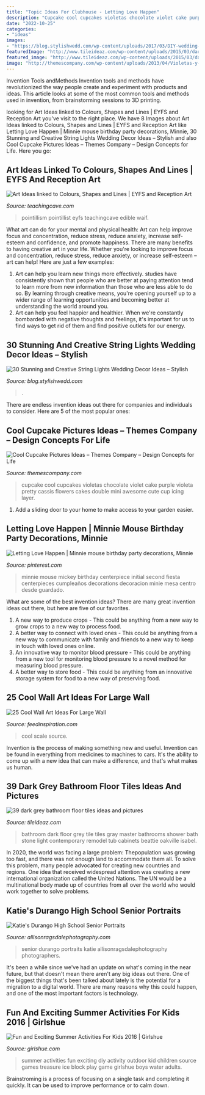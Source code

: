 ```yaml
---
title: "Topic Ideas For Clubhouse - Letting Love Happen"
description: "Cupcake cool cupcakes violetas chocolate violet cake purple violeta pretty cassis flowers cakes double mini awesome cute cup icing layer"
date: "2022-10-25"
categories:
- "ideas"
images:
- "https://blog.stylishwedd.com/wp-content/uploads/2017/03/DIY-wedding-backdrop-wedding-ideas-for-Ceremony.jpg"
featuredImage: "http://www.tileideaz.com/wp-content/uploads/2015/03/dark_grey_bathroom_floor_tiles_11.jpg"
featured_image: "http://www.tileideaz.com/wp-content/uploads/2015/03/dark_grey_bathroom_floor_tiles_11.jpg"
image: "http://themescompany.com/wp-content/uploads/2013/04/Violetas-y-cassis-cupcake.jpg"
---
```



Invention Tools andMethods
Invention tools and methods have revolutionized the way people create and experiment with products and ideas. This article looks at some of the most common tools and methods used in invention, from brainstorming sessions to 3D printing.

	

		
looking for Art Ideas linked to Colours, Shapes and Lines | EYFS and Reception Art you've visit to the right place. We have 8 Images about Art Ideas linked to Colours, Shapes and Lines | EYFS and Reception Art like Letting Love Happen | Minnie mouse birthday party decorations, Minnie, 30 Stunning and Creative String Lights Wedding Decor Ideas – Stylish and also Cool Cupcake Pictures Ideas – Themes Company – Design Concepts for Life. Here you go:
		
    
## Art Ideas Linked To Colours, Shapes And Lines | EYFS And Reception Art

<img loading=lazy src="https://www.teachingcave.com/wp-content/uploads/2013/11/Point.jpg" onerror="this.onerror=null;this.src='https://tse4.mm.bing.net/th?id=OIP.P2gR9ojE0dfjJ5rXM82zQQHaFj&amp;pid=15.1';" alt="Art Ideas linked to Colours, Shapes and Lines | EYFS and Reception Art">

_Source: teachingcave.com_

>pointillism pointillist eyfs teachingcave edible waif. 

	

What art can do for your mental and physical health: Art can help improve focus and concentration, reduce stress, reduce anxiety, increase self-esteem and confidence, and promote happiness.
There are many benefits to having creative art in your life. Whether you're looking to improve focus and concentration, reduce stress, reduce anxiety, or increase self-esteem – art can help! Here are just a few examples: 
1. Art can help you learn new things more effectively. studies have consistently shown that people who are better at paying attention tend to learn more from new information than those who are less able to do so. By learning through creative means, you're opening yourself up to a wider range of learning opportunities and becoming better at understanding the world around you. 
2. Art can help you feel happier and healthier. When we're constantly bombarded with negative thoughts and feelings, it's important for us to find ways to get rid of them and find positive outlets for our energy.

    
## 30 Stunning And Creative String Lights Wedding Decor Ideas – Stylish

<img loading=lazy src="https://blog.stylishwedd.com/wp-content/uploads/2017/03/DIY-wedding-backdrop-wedding-ideas-for-Ceremony.jpg" onerror="this.onerror=null;this.src='https://tse1.mm.bing.net/th?id=OIP.GUTzsjzDGtV8Qyte5HokigHaLI&amp;pid=15.1';" alt="30 Stunning and Creative String Lights Wedding Decor Ideas – Stylish">

_Source: blog.stylishwedd.com_

>. 

	

There are endless invention ideas out there for companies and individuals to consider. Here are 5 of the most popular ones:

    
## Cool Cupcake Pictures Ideas – Themes Company – Design Concepts For Life

<img loading=lazy src="http://themescompany.com/wp-content/uploads/2013/04/Violetas-y-cassis-cupcake.jpg" onerror="this.onerror=null;this.src='https://tse3.mm.bing.net/th?id=OIP.5_Hy4J7v1Vxgax4R_2KF4wHaKi&amp;pid=15.1';" alt="Cool Cupcake Pictures Ideas – Themes Company – Design Concepts for Life">

_Source: themescompany.com_

>cupcake cool cupcakes violetas chocolate violet cake purple violeta pretty cassis flowers cakes double mini awesome cute cup icing layer. 

	

1. Add a sliding door to your home to make access to your garden easier.

    
## Letting Love Happen | Minnie Mouse Birthday Party Decorations, Minnie

<img loading=lazy src="https://i.pinimg.com/736x/d0/de/b7/d0deb73b1c15d9fc4ac2cc05c4244593.jpg" onerror="this.onerror=null;this.src='https://tse1.mm.bing.net/th?id=OIP.7xDhaCUJzVyNan5S70TT-gHaNK&amp;pid=15.1';" alt="Letting Love Happen | Minnie mouse birthday party decorations, Minnie">

_Source: pinterest.com_

>minnie mouse mickey birthday centerpiece initial second fiesta centerpieces cumpleaños decorations decoracion minie mesa centro desde guardado. 

	

What are some of the best invention ideas?
There are many great invention ideas out there, but here are five of our favorites. 
1. A new way to produce crops - This could be anything from a new way to grow crops to a new way to process food. 
2. A better way to connect with loved ones - This could be anything from a new way to communicate with family and friends to a new way to keep in touch with loved ones online. 
3. An innovative way to monitor blood pressure - This could be anything from a new tool for monitoring blood pressure to a novel method for measuring blood pressure. 
4. A better way to store food - This could be anything from an innovative storage system for food to a new way of preserving food. 

    
## 25 Cool Wall Art Ideas For Large Wall

<img loading=lazy src="http://feedinspiration.com/wp-content/uploads/2015/04/large-scale-wall-art.jpg" onerror="this.onerror=null;this.src='https://tse3.mm.bing.net/th?id=OIP.xzUScx6fnDob-cJRakp1pgHaK8&amp;pid=15.1';" alt="25 Cool Wall Art Ideas For Large Wall">

_Source: feedinspiration.com_

>cool scale source. 

	

Invention is the process of making something new and useful. Invention can be found in everything from medicines to machines to cars. It's the ability to come up with a new idea that can make a difference, and that's what makes us human.

    
## 39 Dark Grey Bathroom Floor Tiles Ideas And Pictures

<img loading=lazy src="http://www.tileideaz.com/wp-content/uploads/2015/03/dark_grey_bathroom_floor_tiles_11.jpg" onerror="this.onerror=null;this.src='https://tse1.mm.bing.net/th?id=OIP.YvKmNmhTs-uElP9bvwxZJwHaLI&amp;pid=15.1';" alt="39 dark grey bathroom floor tiles ideas and pictures">

_Source: tileideaz.com_

>bathroom dark floor grey tile tiles gray master bathrooms shower bath stone light contemporary remodel tub cabinets beattie oakville isabel. 

	

In 2020, the world was facing a large problem: Thepopulation was growing too fast, and there was not enough land to accommodate them all. To solve this problem, many people advocated for creating new countries and regions. One idea that received widespread attention was creating a new international organization called the United Nations. The UN would be a multinational body made up of countries from all over the world who would work together to solve problems.

    
## Katie&#039;s Durango High School Senior Portraits

<img loading=lazy src="http://allisonragsdalephotography.com/wp-content/uploads/2014/12/DSC5087.jpg" onerror="this.onerror=null;this.src='https://tse4.mm.bing.net/th?id=OIP.ZF5WkOKqnH9Zn2r_8Gp3TAHaLI&amp;pid=15.1';" alt="Katie&#039;s Durango High School Senior Portraits">

_Source: allisonragsdalephotography.com_

>senior durango portraits katie allisonragsdalephotography photographers. 

	

It's been a while since we've had an update on what's coming in the near future, but that doesn't mean there aren't any big ideas out there. One of the biggest things that's been talked about lately is the potential for a migration to a digital world. There are many reasons why this could happen, and one of the most important factors is technology.

    
## Fun And Exciting Summer Activities For Kids 2016 | Girlshue

<img loading=lazy src="http://www.girlshue.com/wp-content/uploads/2016/07/Fun-and-Exciting-Summer-Activities-For-Kids-2016-3.jpg" onerror="this.onerror=null;this.src='https://tse3.mm.bing.net/th?id=OIP.TR3ivjiOyHKlKpepZ-Y19AHaNX&amp;pid=15.1';" alt="Fun and Exciting Summer Activities For Kids 2016 | Girlshue">

_Source: girlshue.com_

>summer activities fun exciting diy activity outdoor kid children source games treasure ice block play game girlshue boys water adults. 

	

Brainstroming is a process of focusing on a single task and completing it quickly. It can be used to improve performance or to calm down.


